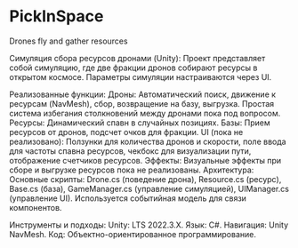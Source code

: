 # PickInSpace
Drones fly and gather resources

Симуляция сбора ресурсов дронами (Unity):
Проект представляет собой симуляцию, где две фракции дронов собирают ресурсы в открытом космосе. Параметры симуляции настраиваются через UI.

Реализованные функции:
Дроны: Автоматический поиск, движение к ресурсам (NavMesh), сбор, возвращение на базу, выгрузка. Простая система избегания столкновений между дронами пока под вопросом.
Ресурсы: Динамический спавн в случайных позициях.
Базы: Прием ресурсов от дронов, подсчет очков для фракции.
UI (пока не реализовано): Ползунки для количества дронов и скорости, поле ввода для частоты спавна ресурсов, чекбокс для визуализации пути, отображение счетчиков ресурсов.
Эффекты: Визуальные эффекты при сборе и выгрузке ресурсов пока не реализованы.
Архитектура:
Основные скрипты: Drone.cs (поведение дрона), Resource.cs (ресурс), Base.cs (база), GameManager.cs (управление симуляцией), UIManager.cs (управление UI). Используется событийная модель для связи компонентов.

Инструменты и подходы:
Unity: LTS 2022.3.X.
Язык: C#.
Навигация: Unity NavMesh.
Код: Объектно-ориентированное программирование.
